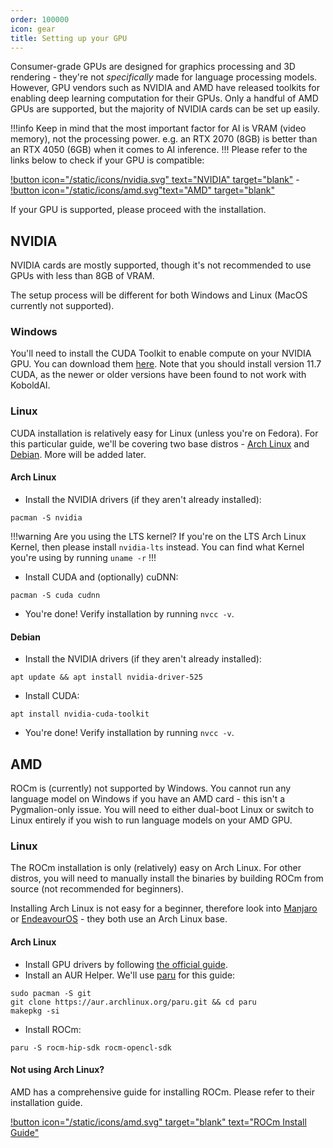 ```yaml
---
order: 100000
icon: gear
title: Setting up your GPU
---
```


Consumer-grade GPUs are designed for graphics processing and 3D rendering - they're not *specifically* made for language processing models. However, GPU vendors such as NVIDIA and AMD have released toolkits for enabling deep learning computation for their GPUs. Only a handful of AMD GPUs are supported, but the majority of NVIDIA cards can be set up easily. 

!!!info
Keep in mind that the most important factor for AI is VRAM (video memory), not the processing power. e.g. an RTX 2070 (8GB) is better than an RTX 4050 (6GB) when it comes to AI inference.
!!!
Please refer to the links below to check if your GPU is compatible:

[!button icon="/static/icons/nvidia.svg" text="NVIDIA" target="blank"](https://developer.nvidia.com/cuda-gpus) - 
[!button icon="/static/icons/amd.svg"text="AMD" target="blank"](https://github.com/ROCm/ROCm.github.io/blob/master/hardware.md)

If your GPU is supported, please proceed with the installation.

## NVIDIA

NVIDIA cards are mostly supported, though it's not recommended to use GPUs with less than 8GB of VRAM. 

The setup process will be different for both Windows and Linux (MacOS currently not supported). 

### Windows
You'll need to install the CUDA Toolkit to enable compute on your NVIDIA GPU. You can download them [here](https://developer.nvidia.com/cuda-11-7-0-download-archive). Note that you should install version 11.7 CUDA, as the newer or older versions have been found to not work with KoboldAI.

### Linux
CUDA installation is relatively easy for Linux (unless you're on Fedora). For this particular guide, we'll be covering two base distros - [Arch Linux](https://www.archlinux.org) and [Debian](https://www.debian.org/). More will be added later.

#### Arch Linux
- Install the NVIDIA drivers (if they aren't already installed):
```
pacman -S nvidia
```
!!!warning Are you using the LTS kernel?
If you're on the LTS Arch Linux Kernel, then please install `nvidia-lts` instead. You can find what Kernel you're using by running `uname -r`
!!!
- Install CUDA and (optionally) cuDNN:
```
pacman -S cuda cudnn
```
- You're done! Verify installation by running `nvcc -v`.

#### Debian
- Install the NVIDIA drivers (if they aren't already installed):
```
apt update && apt install nvidia-driver-525
```
- Install CUDA:
```
apt install nvidia-cuda-toolkit
```
- You're done! Verify installation by running `nvcc -v`.


## AMD

ROCm is (currently) not supported by Windows. You cannot run any language model on Windows if you have an AMD card - this isn't a Pygmalion-only issue. You will need to either dual-boot Linux or switch to Linux entirely if you wish to run language models on your AMD GPU.

### Linux
The ROCm installation is only (relatively) easy on Arch Linux. For other distros, you will need to manually install the binaries by building ROCm from source (not recommended for beginners). 

Installing Arch Linux is not easy for a beginner, therefore look into [Manjaro](https://manjaro.org) or [EndeavourOS](https://endeavouros.com) - they both use an Arch Linux base.

#### Arch Linux
- Install GPU drivers by following [the official guide](https://wiki.archlinux.org/title/AMDGPU).
- Install an AUR Helper. We'll use [paru](https://aur.archlinux.org/packages/paru) for this guide:
```
sudo pacman -S git
git clone https://aur.archlinux.org/paru.git && cd paru
makepkg -si
```
- Install ROCm:
```
paru -S rocm-hip-sdk rocm-opencl-sdk
```

#### Not using Arch Linux?
AMD has a comprehensive guide for installing ROCm. Please refer to their installation guide.

[!button icon="/static/icons/amd.svg" target="blank" text="ROCm Install Guide"](https://docs.amd.com/bundle/ROCm-Getting-Started-Guide-v5.3/page/How_to_Install_ROCm.html)


